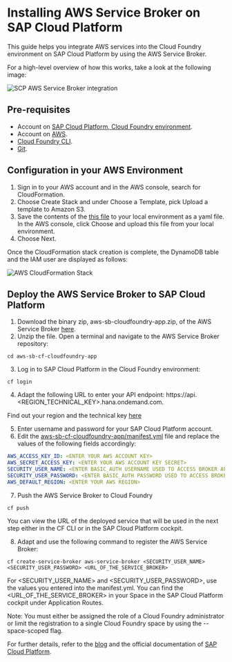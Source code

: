 # Installing AWS Service Broker on SAP Cloud Platform
This guide helps you integrate AWS services into the Cloud Foundry environment on SAP Cloud Platform by using the AWS Service Broker.

For a high-level overview of how this works, take a look at the following image:

![SCP AWS Service Broker integration](/docs/images/scp-aws-service-broker.png)

## Pre-requisites

* Account on [SAP Cloud Platform, Cloud Foundry environment](https://cloudplatform.sap.com/index.html).
* Account on [AWS](https://aws.amazon.com/free/?awsf.Free%20Tier%20Types=*all&all-free-tier.sort-by=item.additionalFields.SortRank&all-free-tier.sort-order=asc#featured).
* [Cloud Foundry CLI](https://help.sap.com/viewer/e275296cbb1e4d5886fa38a2a2c78c06/Cloud/en-US/4a8eb630c2734c01a25090c51d48102b.html).
* [Git](https://git-scm.com/book/en/v2/Getting-Started-Installing-Git).

## Configuration in your AWS Environment

1. Sign in to your AWS account and in the AWS console, search for CloudFormation.
3. Choose Create Stack and under Choose a Template, pick Upload a template to Amazon S3.
4. Save the contents of the [this file](https://github.com/awslabs/aws-servicebroker/blob/master/setup/prerequisites.yaml) to your local environment as a yaml file. In the AWS console, click Choose and upload this file from your local environment.
5. Choose Next.

Once the CloudFormation stack creation is complete, the DynamoDB table and the IAM user are displayed as follows:

![AWS CloudFormation Stack](/docs/images/aws-cloudformation.png)

## Deploy the AWS Service Broker to SAP Cloud Platform

1. Download the binary zip, aws-sb-cloudfoundry-app.zip, of the AWS Service Broker [here](https://github.com/awslabs/aws-servicebroker/releases).
2. Unzip the file. Open a terminal and navigate to the AWS Service Broker repository:
```
cd aws-sb-cf-cloudfoundry-app
```
3. Log in to SAP Cloud Platform in the Cloud Foundry environment:
```
cf login
```
4. Adapt the following URL to enter your API endpoint:
https://api.<REGION_TECHNICAL_KEY>.hana.ondemand.com.

Find out your region and the technical key [here](https://help.sap.com/viewer/65de2977205c403bbc107264b8eccf4b/Cloud/en-US/350356d1dc314d3199dca15bd2ab9b0e.html#loiof344a57233d34199b2123b9620d0bb41)

5. Enter username and password for your SAP Cloud Platform account.
6. Edit the [aws-sb-cf-cloudfoundry-app/manifest.yml](https://github.com/awslabs/aws-servicebroker/blob/master/packaging/cloudfoundry/manifest.yml) file and replace the values of the following fields accordingly:
```yaml
AWS_ACCESS_KEY_ID: <ENTER YOUR AWS ACCOUNT KEY>
AWS_SECRET_ACCESS_KEY: <ENTER YOUR AWS ACCOUNT KEY SECRET> 
SECURITY_USER_NAME: <ENTER BASIC_AUTH USERNAME USED TO ACCESS BROKER API>
SECURITY_USER_PASSWORD: <ENTER BASIC_AUTH PASSWORD USED TO ACCESS BROKER API>
AWS_DEFAULT_REGION: <ENTER YOUR AWS REGION>
```
7. Push the AWS Service Broker to Cloud Foundry
```
cf push
```
You can view the URL of the deployed service that will be used in the next step either in the CF CLI or in the SAP Cloud Platform cockpit.

8. Adapt and use the following command to register the AWS Service Broker:
```
cf create-service-broker aws-service-broker <SECURITY_USER_NAME> <SECURITY_USER_PASSWORD> <URL_OF_THE_SERVICE_BROKER>
```
For <SECURITY_USER_NAME> and <SECURITY_USER_PASSWORD>, use the values you entered into the manifest.yml. You can find the <URL_OF_THE_SERVICE_BROKER> in your Space in the SAP Cloud Platform cockpit under Application Routes.

Note: You must either be assigned the role of a Cloud Foundry administrator or limit the registration to a single Cloud Foundry space by using the --space-scoped flag.

For further details, refer to the [blog](https://blogs.sap.com/2019/06/04/how-to-consume-aws-services-on-sap-cloud-platform/) and the official documentation of [SAP Cloud Platform](https://help.sap.com/viewer/a7e6a78032b6488e98a39f4e9ab3b241/Cloud/en-US).
